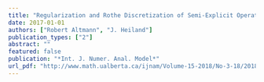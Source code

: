 ```yaml
---
title: "Regularization and Rothe Discretization of Semi-Explicit Operator DAEs"
date: 2017-01-01
authors: ["Robert Altmann", "J. Heiland"]
publication_types: ["2"]
abstract: ""
featured: false
publication: "*Int. J. Numer. Anal. Model*"
url_pdf: "http://www.math.ualberta.ca/ijnam/Volume-15-2018/No-3-18/2018-03-08.pdf"
---
```


